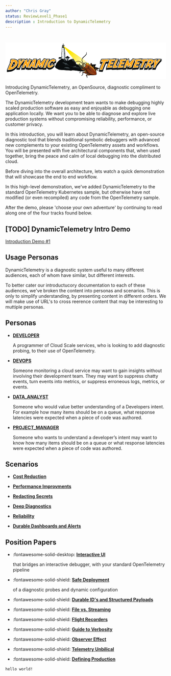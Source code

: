 ```yaml
---
author: "Chris Gray"
status: ReviewLevel1_Phase1
description : Introduction to DynamicTelemetry
---
```

#

![image](./DynamicTelemetry.logo.png)

Introducing DynamicTelemetry, an OpenSource, diagnostic compliment to OpenTelemetry.

The DynamicTelemetry development team wants to make debugging highly scaled
production software as easy and enjoyable as debugging one application locally.
We want you to be able to diagnose and explore live production systems without
compromising reliability, performance, or customer privacy.

In this introduction, you will learn about DynamicTelemetry, an open-source
diagnostic tool that blends traditional symbolic debuggers with advanced new
complements to your existing OpenTelemetry assets and workflows. You will be
presented with five architectural components that, when used together, bring
the peace and calm of local debugging into the distributed cloud.

Before diving into the overall architecture, lets watch a quick demonstration
that will showcase the end to end workflow.

In this high-level demonstration, we've added DynamicTelemetry to the standard
OpenTelemetry Kubernetes sample, but otherwise have not modified (or even
recompiled) any code from the OpenTelemetry sample.

After the demo, please 'choose your own adventure' by continuing to read along
 one of the four tracks found below.

## [TODO] DynamicTelemetry Intro Demo

[Introduction Demo #1](./Demos/1_IntroDemo.md)

## Usage Personas

DynamicTelemetry is a diagnostic system useful to many different audiences, each of
whom have similar, but different interests.

To better cater our introductucory documentation to each of these audiences,
we've broken the content into personas and scenarios.  This is only to simplify
understanding, by presenting content in different orders.  We will make use of
 URL's to cross reerence content that may be interesting to muttiple personas.

## Personas

<div class="grid cards" markdown>

- [**DEVELOPER**](./Personas/Persona_Developer.document.md)

    A programmer of Cloud Scale services, who is looking to add diagnostic
    probing, to their use of OpenTelemetry.

- [**DEVOPS**](./Personas/Persona_DevOps.document.md)

    Someone monitoring a cloud service may want to gain insights without
    involving their development team. They may want to suppress chatty events,
     turn events into metrics, or suppress erroneous logs, metrics, or events.

- [**DATA_ANALYST**](./Personas/Persona_DataAnalysis.document.md)

    Someone who would value better understanding of a Developers intent.  For
    example how many items should be on a queue,
    what response latencies were expected when a piece of code was authored.

- [**PROJECT_MANAGER**](./Personas/Persona_ProjectManager.document.md)

    Someone who wants to understand a developer’s intent may want to know how
     many items should be on a queue or what response latencies were expected
     when a piece of code was authored.

</div>


## Scenarios

<div class="grid cards" markdown>

- [**Cost Reduction**](./Scenarios/CostReduction.document.md)

- [**Performance Improvments**](./Scenarios/PerformanceImprovements.document.md)

- [**Redacting Secrets**](./Scenarios/RedactingSecrets.document.md)

- [**Deep Diagnostics**](./Scenarios/DeepDiagnostics.document.md)

- [**Reliability**](./Scenarios/Reliability.document.md)

- [**Durable Dashboards and Alerts**](./Scenarios/DurableDashboards.Alerts.document.md)

</div>


## Position Papers

<div class="grid cards" markdown>

- :fontawesome-solid-desktop: [**Interactive UI**](./Scenarios/InteractiveUI.document.md)

    that bridges an interactive debugger, with your standard OpenTelemetry pipeline

- :fontawesome-solid-shield: [**Safe Deployment**](./PositionPapers/ConfigurationDeployment.document.md)

    of a diagnostic probes and dynamic configuration

- :fontawesome-solid-shield: [**Durable ID's and Structured Payloads**](./PositionPapers/DurableIds_StructuredPayloads.document.md)

- :fontawesome-solid-shield: [**File vs. Streaming**](./PositionPapers/FileAndStreaming.document.md)

- :fontawesome-solid-shield: [**Flight Recorders**](./PositionPapers/FlightRecorder.document.md)

- :fontawesome-solid-shield: [**Guide to Verbosity**](./PositionPapers/GuideToLogVerbosity.document.md)

- :fontawesome-solid-shield: [**Observer Effect**](./PositionPapers/ObserverEffect.document.md)

- :fontawesome-solid-shield: [**Telemetry Unbilical**](./PositionPapers/TelemetryUmbilical.document.md)

- :fontawesome-solid-shield: [**Defining Production**](./PositionPapers/DefiningProduction.document.md)

</div>

```cdocs
hello world!
```